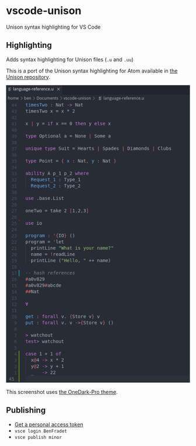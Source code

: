 # vscode-unison

Unison syntax highlighting for VS Code

## Highlighting

Adds syntax highlighting for Unison files (`.u` and `.uu`)

This is a port of the Unison syntax highlighting for Atom available in
[the Unison repository](https://github.com/unisonweb/unison/tree/master/editor-support).

![Screenshot](/images/screenshot.png)

This screenshot uses [the OneDark-Pro theme](https://github.com/Binaryify/OneDark-Pro).

## Publishing

- [Get a personal access token](https://code.visualstudio.com/api/working-with-extensions/publishing-extension#get-a-personal-access-token)
- `vsce login BenFradet`
- `vsce publish minor`

